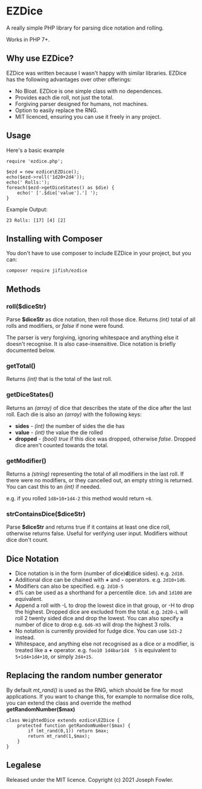 # EZDice

A really simple PHP library for parsing dice notation and rolling.

Works in PHP 7+.

## Why use EZDice?

EZDice was written because I wasn't happy with similar libraries. EZDice has the following advantages over other offerings:

- No Bloat. EZDice is one simple class with no dependences.
- Provides each die roll, not just the total.
- Forgiving parser designed for humans, not machines.
- Option to easily replace the RNG.
- MIT licenced, ensuring you can use it freely in any project.

## Usage

Here's a basic example

```
require 'ezdice.php';

$ezd = new ezdice\EZDice();
echo($ezd->roll('1d20+2d4'));
echo(' Rolls:');
foreach($ezd->getDiceStates() as $die) {
    echo(' ['.$die['value'].'] ');
}
```

Example Output:
```
23 Rolls: [17] [4] [2]
```

## Installing with Composer

You don't have to use composer to include EZDice in your project, but you can:

`composer require jifish/ezdice`

## Methods

### roll($diceStr)

Parse **$diceStr** as dice notation, then roll those dice. Returns *(int)* total of all rolls and modifiers, or *false* if none were found.

The parser is very forgiving, ignoring whitespace and anything else it doesn't recognise. It is also case-insensitive. Dice notation is briefly documented below.

### getTotal()

Returns *(int)* that is the total of the last roll.

### getDiceStates()

Returns an *(array)* of dice that describes the state of the dice after the last roll. Each die is also an *(array)* with the following keys:

- **sides** - *(int)* the number of sides the die has
- **value** - *(int)* the value the die rolled
- **dropped** - *(bool)* *true* if this dice was dropped, otherwise *false*. Dropped dice aren't counted towards the total.

### getModifier()

Returns a *(string)* representing the total of all modifiers in the last roll. If there were no modifiers, or they cancelled out, an empty string is returned. You can cast this to an *(int)* if needed.

e.g. if you rolled `1d8+10+1d4-2` this method would return `+8`.

### strContainsDice($diceStr)

Parse **$diceStr** and returns true if it contains at least one dice roll, otherwise returns false. Useful for verifying user input. Modifiers without dice don't count.

## Dice Notation

- Dice notation is in the form (number of dice)**d**(dice sides). e.g. `2d10`.
- Additional dice can be chained with **+** and **-** operators. e.g. `2d10+1d6`.
- Modifiers can also be specified. e.g. `2d10-5`
- d% can be used as a shorthand for a percentile dice. `1d%` and `1d100` are equivalent.
- Append a roll with -L to drop the lowest dice in that group, or -H to drop the highest. Dropped dice are excluded from the total. e.g. `2d20-L` will roll 2 twenty sided dice and drop the lowest. You can also specify a number of dice to drop e.g. `6d6-H3` will drop the highest 3 rolls.
- No notation is currently provided for fudge dice. You can use `1d3-2` instead.
- Whitespace, and anything else not recognised as a dice or a modifier, is treated like a **+** operator. e.g. `foo10 1d4bar1d4  5` is equivalent to `5+1d4+1d4+10`, or simply `2d4+15`.

## Replacing the random number generator

By default *mt_rand()* is used as the RNG, which should be fine for most applications. If you want to change this, for example to normalise dice rolls, you can extend the class and override the method **getRandomNumber($max)**

```
class WeightedDice extends ezdice\EZDice {
    protected function getRandomNumber($max) {
        if (mt_rand(0,1)) return $max;
        return mt_rand(1,$max);
    }
}
```

## Legalese

Released under the MIT licence. Copyright (c) 2021 Joseph Fowler.
